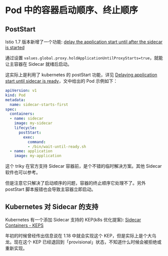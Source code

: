 # Pod 中的容器启动顺序、终止顺序


## PostStart

Istio 1.7 版本新增了一个功能: [delay the application start until after the sidecar is started](https://istio.io/latest/news/releases/1.7.x/announcing-1.7/change-notes/#traffic-management)

通过设置 `values.global.proxy.holdApplicationUntilProxyStarts=true`，就能让主容器在 Sidecar 就绪后启动。

这实际上是利用了 kubernetes 的 postStart 功能，详见 [Delaying application start until sidecar is ready](https://medium.com/@marko.luksa/delaying-application-start-until-sidecar-is-ready-2ec2d21a7b74)，文中给出的 Pod 示例如下：

```yaml
apiVersion: v1
kind: Pod
metadata:
  name: sidecar-starts-first
spec:
  containers:
  - name: sidecar
    image: my-sidecar
    lifecycle:
      postStart:
        exec:
          command:
          - /bin/wait-until-ready.sh
  - name: application
    image: my-application
```

这个 triky 在官方支持 Sidecar 容器前，是个不错的临时解决方案。其他 Sidecar 软件也可以参考。

但是注意它只解决了启动顺序的问题，容器的终止顺序它处理不了。另外 postStart 脚本报错也会导致主容器立即启动。



## Kubernetes 对 Sidecar 的支持

Kubernetes 有一个添加 Sidecar 支持的 KEP(k8s 优化提案): [Sidecar Containers - KEPS](https://github.com/kubernetes/enhancements/tree/master/keps/sig-node/753-sidecar-containers#implementation-history)

年初的时候曾经传出信息说在 1.18 中就会实现这个 KEP，但是实际上是个大乌龙。现在这个 KEP 已经退回到「provisional」状态，不知道什么时候会被拒绝或重新实现。

